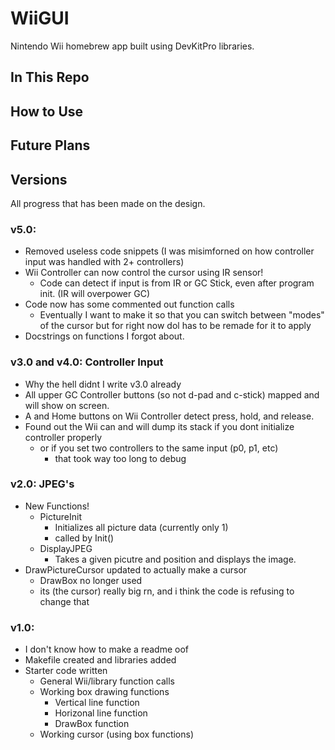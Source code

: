 # WiiGUI
Nintendo Wii homebrew app built using DevKitPro libraries.

## In This Repo

## How to Use

## Future Plans


## Versions
All progress that has been made on the design.
### v5.0:
- Removed useless code snippets (I was misimforned on how controller input was handled with 2+ controllers)
- Wii Controller can now control the cursor using IR sensor!
  - Code can detect if input is from IR or GC Stick, even after program init. (IR will overpower GC)
- Code now has some commented out function calls
  - Eventually I want to make it so that you can switch between "modes" of the cursor but for right now dol has to be remade for it to apply
- Docstrings on functions I forgot about.

### v3.0 and v4.0: Controller Input
- Why the hell didnt I write v3.0 already
- All upper GC Controller buttons (so not d-pad and c-stick) mapped and will show on screen.
- A and Home buttons on Wii Controller detect press, hold, and release.
- Found out the Wii can and will dump its stack if you dont initialize controller properly
  - or if you set two controllers to the same input (p0, p1, etc)
    - that took way too long to debug

### v2.0: JPEG's
- New Functions!
  - PictureInit
    - Initializes all picture data (currently only 1)
    - called by Init()
  - DisplayJPEG
    - Takes a given picutre and position and displays the image.
- DrawPictureCursor updated to actually make a cursor
  - DrawBox no longer used
  - its (the cursor) really big rn, and i think the code is refusing to change that

### v1.0:
- I don't know how to make a readme oof
- Makefile created and libraries added
- Starter code written
  - General Wii/library function calls
  - Working box drawing functions
    - Vertical line function
    - Horizonal line function
    - DrawBox function
  - Working cursor (using box functions)

